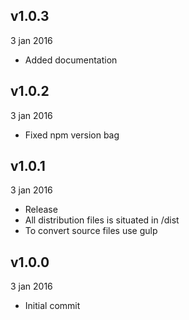 ## v1.0.3
3 jan 2016

* Added documentation

## v1.0.2
3 jan 2016

* Fixed npm version bag

## v1.0.1
3 jan 2016

* Release
* All distribution files is situated in /dist
* To convert source files use gulp

## v1.0.0
3 jan 2016

* Initial commit